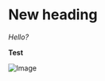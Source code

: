 # New heading

*Hello?*

**Test**

![Image](https://media.wired.com/photos/59443cbf3cf71b16ba5b9e1d/master/w_2560%2Cc_limit/Rocket-Art-531752474.jpg)
